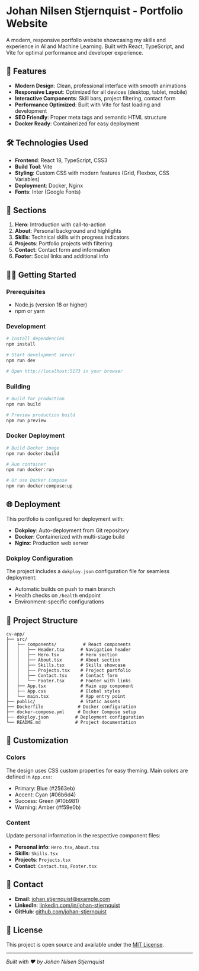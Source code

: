 # Johan Nilsen Stjernquist - Portfolio Website

A modern, responsive portfolio website showcasing my skills and experience in AI and Machine Learning. Built with React, TypeScript, and Vite for optimal performance and developer experience.

## 🚀 Features

- **Modern Design**: Clean, professional interface with smooth animations
- **Responsive Layout**: Optimized for all devices (desktop, tablet, mobile)
- **Interactive Components**: Skill bars, project filtering, contact form
- **Performance Optimized**: Built with Vite for fast loading and development
- **SEO Friendly**: Proper meta tags and semantic HTML structure
- **Docker Ready**: Containerized for easy deployment

## 🛠️ Technologies Used

- **Frontend**: React 18, TypeScript, CSS3
- **Build Tool**: Vite
- **Styling**: Custom CSS with modern features (Grid, Flexbox, CSS Variables)
- **Deployment**: Docker, Nginx
- **Fonts**: Inter (Google Fonts)

## 📱 Sections

1. **Hero**: Introduction with call-to-action
2. **About**: Personal background and highlights
3. **Skills**: Technical skills with progress indicators
4. **Projects**: Portfolio projects with filtering
5. **Contact**: Contact form and information
6. **Footer**: Social links and additional info

## 🏃‍♂️ Getting Started

### Prerequisites

- Node.js (version 18 or higher)
- npm or yarn

### Development

```bash
# Install dependencies
npm install

# Start development server
npm run dev

# Open http://localhost:5173 in your browser
```

### Building

```bash
# Build for production
npm run build

# Preview production build
npm run preview
```

### Docker Deployment

```bash
# Build Docker image
npm run docker:build

# Run container
npm run docker:run

# Or use Docker Compose
npm run docker:compose:up
```

## 🌐 Deployment

This portfolio is configured for deployment with:

- **Dokploy**: Auto-deployment from Git repository
- **Docker**: Containerized with multi-stage build
- **Nginx**: Production web server

### Dokploy Configuration

The project includes a `dokploy.json` configuration file for seamless deployment:

- Automatic builds on push to main branch
- Health checks on `/health` endpoint
- Environment-specific configurations

## 📂 Project Structure

```
cv-app/
├── src/
│   ├── components/          # React components
│   │   ├── Header.tsx      # Navigation header
│   │   ├── Hero.tsx        # Hero section
│   │   ├── About.tsx       # About section
│   │   ├── Skills.tsx      # Skills showcase
│   │   ├── Projects.tsx    # Project portfolio
│   │   ├── Contact.tsx     # Contact form
│   │   └── Footer.tsx      # Footer with links
│   ├── App.tsx             # Main app component
│   ├── App.css             # Global styles
│   └── main.tsx            # App entry point
├── public/                 # Static assets
├── Dockerfile             # Docker configuration
├── docker-compose.yml     # Docker Compose setup
├── dokploy.json          # Deployment configuration
└── README.md             # Project documentation
```

## 🎨 Customization

### Colors

The design uses CSS custom properties for easy theming. Main colors are defined in `App.css`:

- Primary: Blue (#2563eb)
- Accent: Cyan (#06b6d4)
- Success: Green (#10b981)
- Warning: Amber (#f59e0b)

### Content

Update personal information in the respective component files:

- **Personal info**: `Hero.tsx`, `About.tsx`
- **Skills**: `Skills.tsx`
- **Projects**: `Projects.tsx`
- **Contact**: `Contact.tsx`, `Footer.tsx`

## 📧 Contact

- **Email**: johan.stjernquist@example.com
- **LinkedIn**: [linkedin.com/in/johan-stjernquist](https://linkedin.com/in/johan-stjernquist)
- **GitHub**: [github.com/johan-stjernquist](https://github.com/johan-stjernquist)

## 📄 License

This project is open source and available under the [MIT License](LICENSE).

---

*Built with ❤️ by Johan Nilsen Stjernquist*
